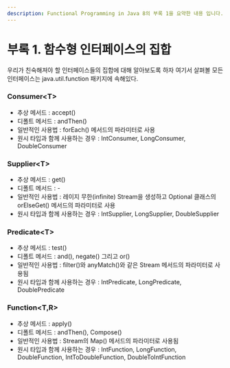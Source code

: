 ```yaml
---
description: Functional Programming in Java 8의 부록 1을 요약한 내용 입니다.
---
```


# 부록 1. 함수형 인터페이스의 집합

우리가 친숙해져야 할 인터페이스들의 집합에 대해 알아보도록 하자 여기서 살펴볼 모든 인터페이스는 java.util.function 패키지에 속해있다.

### Consumer&lt;T&gt;

* 추상 메서드 : accept\(\)
* 디폴트 메서드 : andThen\(\)
* 일반적인 사용법 : forEach\(\) 메서드의 파라미터로 사용
* 원시 타입과 함께 사용하는 경우 : IntConsumer, LongConsumer, DoubleConsumer

### Supplier&lt;T&gt;

* 추상 메서드 : get\(\)
* 디폴트 메서드 : -
* 일반적인 사용법 : 레이지 무한\(infinite\) Stream을 생성하고 Optional 클래스의 orElseGet\(\) 메서드의 파라미터로 사용
* 원시 타입과 함께 사용하는 경우 : IntSupplier, LongSupplier, DoubleSupplier

### Predicate&lt;T&gt;

* 추상 메서드 : test\(\)
* 디폴트 메서드 : and\(\), negate\(\) 그리고 or\(\)
* 일반적인 사용법 : filter\(\)와 anyMatch\(\)와 같은 Stream 메서드의 파라미터로 사용됨
* 원시 타입과 함께 사용하는 경우 : IntPredicate, LongPredicate, DoublePredicate

### Function&lt;T,R&gt;

* 추상 메서드 : apply\(\)
* 디폴트 메서드 : andThen\(\), Compose\(\)
* 일반적인 사용법 : Stream의 Map\(\) 메서드의 파라미터로 사용됨
* 원시 타입과 함께 사용하는 경우 : IntFunction, LongFunction, DoubleFunction, IntToDoubleFunction, DoubleToIntFunction

